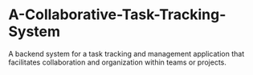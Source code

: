 # A-Collaborative-Task-Tracking-System
A backend system for a task tracking and management application that facilitates collaboration and organization within teams or projects.


